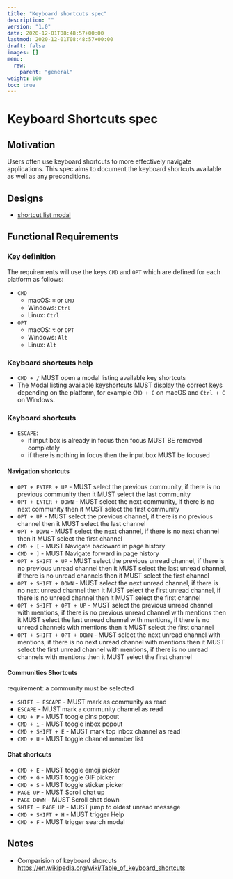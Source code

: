 ```yaml
---
title: "Keyboard shortcuts spec"
description: ""
version: "1.0"
date: 2020-12-01T08:48:57+00:00
lastmod: 2020-12-01T08:48:57+00:00
draft: false
images: []
menu:
  raw:
    parent: "general"
weight: 100
toc: true
---
```


# Keyboard Shortcuts spec

## Motivation

Users often use keyboard shortcuts to more effectively navigate applications. This spec aims to document the keyboard shortcuts available as well as any preconditions.

## Designs

* [shortcut list modal](https://www.figma.com/file/IPpvkpDWabBKJTeo6bFop0/Kuba%E2%8E%9CDesktop?node-id=2457%3A357870)

## Functional Requirements

### Key definition

The requirements will use the keys `CMD` and `OPT` which are defined for each platform as follows:

- `CMD`
    - macOS: `⌘` or `CMD`
    - Windows: `Ctrl`
    - Linux: `Ctrl`
- `OPT`
    - macOS: `⌥` or `OPT`
    - Windows: `Alt`
    - Linux: `Alt`

### Keyboard shortcuts help

- `CMD + /` MUST open a modal listing available key shortcuts
- The Modal listing available keyshortcuts MUST display the correct keys depending on the platform, for example `CMD + C` on macOS and `Ctrl + C` on Windows.

### Keyboard shortcuts

- `ESCAPE`:
    - if input box is already in focus then focus MUST BE removed completely
    - if there is nothing in focus then the input box MUST be focused

#### Navigation shortcuts

- `OPT + ENTER + UP` - MUST select the previous community, if there is no previous community then it MUST select the last community
- `OPT + ENTER + DOWN` - MUST select the next community, if there is no next community then it MUST select the first community
- `OPT + UP` - MUST select the previous channel, if there is no previous channel then it MUST select the last channel
- `OPT + DOWN` - MUST select the next channel, if there is no next channel then it MUST select the first channel
- `CMD + [` - MUST Navigate backward in page history
- `CMD + ]` - MUST Navigate forward in page history
- `OPT + SHIFT + UP` - MUST select the previous unread channel, if there is no previous unread channel then it MUST select the last unread channel, if there is no unread channels then it MUST select the first channel
- `OPT + SHIFT + DOWN` - MUST select the next unread channel, if there is no next unread channel then it MUST select the first unread channel, if there is no unread channel then it MUST select the first channel
- `OPT + SHIFT + OPT + UP` - MUST select the previous unread channel with mentions, if there is no previous unread channel with mentions then it MUST select the last unread channel with mentions, if there is no unread channels with mentions then it MUST select the first channel
- `OPT + SHIFT + OPT + DOWN` - MUST select the next unread channel with mentions, if there is no next unread channel with mentions then it MUST select the first unread channel with mentions, if there is no unread channels with mentions then it MUST select the first channel

#### Communities Shortcuts
requirement: a community must be selected

- `SHIFT + ESCAPE` - MUST mark as community as read
- `ESCAPE` - MUST mark a community channel as read
- `CMD + P` - MUST toogle pins popout
- `CMD + i` - MUST toogle inbox popout
- `CMD + SHIFT + E` - MUST mark top inbox channel as read
- `CMD + U` - MUST toggle channel member list

#### Chat shortcuts

- `CMD + E` - MUST toggle emoji picker 
- `CMD + G` - MUST toggle GIF picker 
- `CMD + S` - MUST toggle sticker picker 
- `PAGE UP` - MUST Scroll chat up
- `PAGE DOWN` - MUST Scroll chat down
- `SHIFT + PAGE UP` - MUST jump to oldest unread message
- `CMD + SHIFT + H` - MUST trigger Help
- `CMD + F` - MUST trigger search modal

## Notes

- Comparision of keyboard shorcuts https://en.wikipedia.org/wiki/Table_of_keyboard_shortcuts
